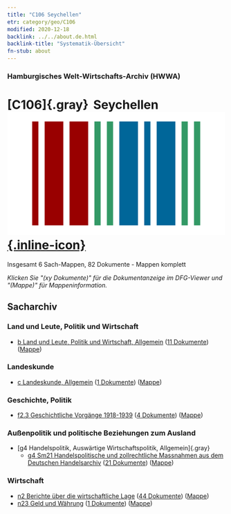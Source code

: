 ```yaml
---
title: "C106 Seychellen"
etr: category/geo/C106
modified: 2020-12-18
backlink: ../../about.de.html
backlink-title: "Systematik-Übersicht"
fn-stub: about
---
```


### Hamburgisches Welt-Wirtschafts-Archiv (HWWA)
# [C106]{.gray}&#8201; Seychellen&#160; [![Wikidata item](/images/Wikidata-logo.svg){.inline-icon}](http://www.wikidata.org/entity/Q1042)




Insgesamt 6 Sach-Mappen, 82 Dokumente - Mappen komplett

_Klicken Sie "(xy Dokumente)" für die Dokumentanzeige im DFG-Viewer und "(Mappe)" für Mappeninformation._

## Sacharchiv




### Land und Leute, Politik und Wirtschaft

- [b Land und Leute, Politik und Wirtschaft, Allgemein](../../../subject/about.de.html#b) (<a href="https://dfg-viewer.de/show/?tx_dlf[id]=https://pm20.zbw.eu/mets/sh/1414xx/141470/1441xx/144196/public.mets.de.xml" target="_blank">11 Dokumente</a>) ([Mappe](http://purl.org/pressemappe20/folder/sh/141470,144196))

### Landeskunde

- [c Landeskunde, Allgemein](../../../subject/about.de.html#c) (<a href="https://dfg-viewer.de/show/?tx_dlf[id]=https://pm20.zbw.eu/mets/sh/1414xx/141470/1441xx/144199/public.mets.de.xml" target="_blank">1 Dokumente</a>) ([Mappe](http://purl.org/pressemappe20/folder/sh/141470,144199))

### Geschichte, Politik

- [f2.3 Geschichtliche Vorgänge 1918-1939](../../../subject/about.de.html#f2.3) (<a href="https://dfg-viewer.de/show/?tx_dlf[id]=https://pm20.zbw.eu/mets/sh/1414xx/141470/1813xx/181391/public.mets.de.xml" target="_blank">4 Dokumente</a>) ([Mappe](http://purl.org/pressemappe20/folder/sh/141470,181391))

### Außenpolitik und politische Beziehungen zum Ausland

- [g4 Handelspolitik, Auswärtige Wirtschaftspolitik, Allgemein]{.gray}
  - [g4 Sm21 Handelspolitische und zollrechtliche Massnahmen aus dem Deutschen Handelsarchiv](../../../subject/about.de.html#g4_Sm21) (<a href="https://dfg-viewer.de/show/?tx_dlf[id]=https://pm20.zbw.eu/mets/sh/1414xx/141470/1444xx/144492/public.mets.de.xml" target="_blank">21 Dokumente</a>) ([Mappe](http://purl.org/pressemappe20/folder/sh/141470,144492))

### Wirtschaft

- [n2 Berichte über die wirtschaftliche Lage](../../../subject/about.de.html#n2) (<a href="https://dfg-viewer.de/show/?tx_dlf[id]=https://pm20.zbw.eu/mets/sh/1414xx/141470/1449xx/144972/public.mets.de.xml" target="_blank">44 Dokumente</a>) ([Mappe](http://purl.org/pressemappe20/folder/sh/141470,144972))
- [n23 Geld und Währung](../../../subject/about.de.html#n23) (<a href="https://dfg-viewer.de/show/?tx_dlf[id]=https://pm20.zbw.eu/mets/sh/1414xx/141470/1453xx/145305/public.mets.de.xml" target="_blank">1 Dokumente</a>) ([Mappe](http://purl.org/pressemappe20/folder/sh/141470,145305))


